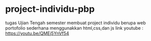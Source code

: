 # project-individu-pbp
tugas Ujian Tengah semester membuat project individu berupa web portofolio sederhana menggunakkan html,css,dan js
link youtube : https://youtu.be/QMEj5YnVf54
